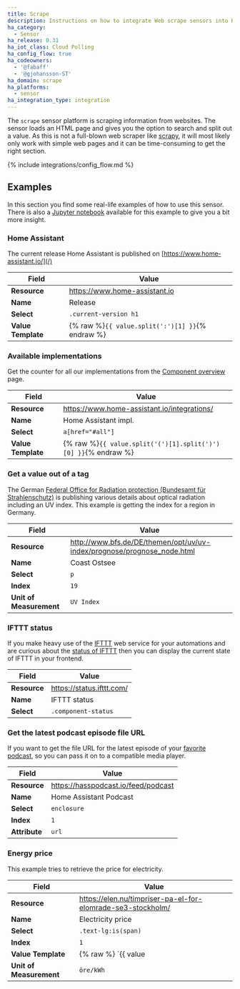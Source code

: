 ```yaml
---
title: Scrape
description: Instructions on how to integrate Web scrape sensors into Home Assistant.
ha_category:
  - Sensor
ha_release: 0.31
ha_iot_class: Cloud Polling
ha_config_flow: true
ha_codeowners:
  - '@fabaff'
  - '@gjohansson-ST'
ha_domain: scrape
ha_platforms:
  - sensor
ha_integration_type: integration
---
```


The `scrape` sensor platform is scraping information from websites. The sensor loads an HTML page and gives you the option to search and split out a value. As this is not a full-blown web scraper like [scrapy](https://scrapy.org/), it will most likely only work with simple web pages and it can be time-consuming to get the right section.

{% include integrations/config_flow.md %}

## Examples

In this section you find some real-life examples of how to use this sensor. There is also a [Jupyter notebook](https://nbviewer.jupyter.org/github/home-assistant/home-assistant-notebooks/blob/master/other/web-scraping.ipynb) available for this example to give you a bit more insight.

### Home Assistant

The current release Home Assistant is published on [https://www.home-assistant.io/](/)

| Field | Value |
| --- | --- |
| **Resource** | https://www.home-assistant.io |
| **Name** | Release |
| **Select** | `.current-version h1` |
| **Value Template** | {% raw %}`{{ value.split(':')[1] }}`{% endraw %} |

### Available implementations

Get the counter for all our implementations from the [Component overview](/integrations/) page.

| Field | Value |
| --- | --- |
| **Resource** | https://www.home-assistant.io/integrations/ |
| **Name** | Home Assistant impl. |
| **Select** | `a[href="#all"]` |
| **Value Template** | {% raw %}`{{ value.split('(')[1].split(')')[0] }}`{% endraw %} |

### Get a value out of a tag

The German [Federal Office for Radiation protection (Bundesamt für Strahlenschutz)](http://www.bfs.de/) is publishing various details about optical radiation including an UV index. This example is getting the index for a region in Germany.

| Field | Value |
| --- | --- |
| **Resource** | http://www.bfs.de/DE/themen/opt/uv/uv-index/prognose/prognose_node.html |
| **Name** | Coast Ostsee |
| **Select** | `p` |
| **Index** | `19` |
| **Unit of Measurement** | `UV Index` |

### IFTTT status

If you make heavy use of the [IFTTT](/integrations/ifttt/) web service for your automations and are curious about the [status of IFTTT](https://status.ifttt.com/) then you can display the current state of IFTTT in your frontend.

| Field | Value |
| --- | --- |
| **Resource** | https://status.ifttt.com/ |
| **Name** | IFTTT status |
| **Select** | `.component-status` |

### Get the latest podcast episode file URL

If you want to get the file URL for the latest episode of your [favorite podcast](https://hasspodcast.io/), so you can pass it on to a compatible media player.

| Field | Value |
| --- | --- |
| **Resource** | https://hasspodcast.io/feed/podcast |
| **Name** | Home Assistant Podcast |
| **Select** | `enclosure` |
| **Index** | `1` |
| **Attribute** | `url` |

### Energy price

This example tries to retrieve the price for electricity.

| Field | Value |
| --- | --- |
| **Resource** | https://elen.nu/timpriser-pa-el-for-elomrade-se3-stockholm/ |
| **Name** | Electricity price |
| **Select** | `.text-lg:is(span)` |
| **Index** | `1` |
| **Value Template** | {% raw %} `{{ value|replace(',', '.')|float }}` {% endraw %} |
| **Unit of Measurement** | `öre/kWh` |
